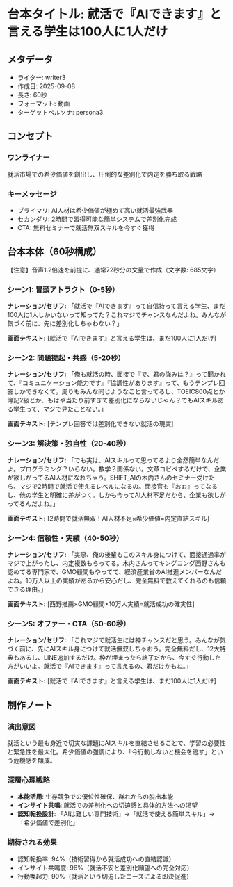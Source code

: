# 台本タイトル: 就活で『AIできます』と言える学生は100人に1人だけ

## メタデータ
- ライター: writer3
- 作成日: 2025-09-08
- 長さ: 60秒
- フォーマット: 動画
- ターゲットペルソナ: persona3

## コンセプト
### ワンライナー
就活市場での希少価値を創出し、圧倒的な差別化で内定を勝ち取る戦略

### キーメッセージ
- プライマリ: AI人材は希少価値が極めて高い就活最強武器
- セカンダリ: 2時間で習得可能な簡単システムで差別化完成
- CTA: 無料セミナーで就活無双スキルを今すぐ獲得

## 台本本体（60秒構成）
【注意】音声1.2倍速を前提に、通常72秒分の文量で作成（文字数: 685文字）

### シーン1: 冒頭アトラクト（0-5秒）
**ナレーション/セリフ:**
「就活で『AIできます』って自信持って言える学生、まだ100人に1人しかいないって知ってた？これマジでチャンスなんだよね。みんなが気づく前に、先に差別化しちゃわない？」

**画面テキスト:**
[就活で『AIできます』と言える学生は、まだ100人に1人だけ]

### シーン2: 問題提起・共感（5-20秒）
**ナレーション/セリフ:**
「俺も就活の時、面接で『で、君の強みは？』って聞かれて、『コミュニケーション能力です』『協調性があります』って、もうテンプレ回答しかできなくて。周りもみんな同じようなこと言ってるし、TOEIC800点とか簿記2級とか、もはや当たり前すぎて差別化にならないじゃん？でもAIスキルある学生って、マジで見たことない。」

**画面テキスト:**
[テンプレ回答では差別化できない就活の現実]

### シーン3: 解決策・独自性（20-40秒）
**ナレーション/セリフ:**
「でも実は、AIスキルって思ってるより全然簡単なんだよ。プログラミング？いらない。数学？関係ない。文章コピペするだけで、企業が欲しがってるAI人材になれちゃう。SHIFT_AIの木内さんのセミナー受けたら、マジで2時間で就活で使えるレベルになるの。面接官も『おぉ』ってなるし、他の学生と明確に差がつく。しかも今ってAI人材不足だから、企業も欲しがってるんだよね。」

**画面テキスト:**
[2時間で就活無双！AI人材不足×希少価値=内定直結スキル]

### シーン4: 信頼性・実績（40-50秒）
**ナレーション/セリフ:**
「実際、俺の後輩もこのスキル身につけて、面接通過率がマジで上がったし、内定複数もらってる。木内さんってキングコング西野さんも認めてる専門家で、GMO顧問もやってて、経済産業省のAI推進メンバーなんだよね。10万人以上の実績があるから安心だし、完全無料で教えてくれるのも信頼できる理由。」

**画面テキスト:**
[西野推薦×GMO顧問×10万人実績=就活成功の確実性]

### シーン5: オファー・CTA（50-60秒）
**ナレーション/セリフ:**
「これマジで就活生には神チャンスだと思う。みんなが気づく前に、先にAIスキル身につけて就活無双しちゃおう。完全無料だし、12大特典もあるし、LINE追加するだけ。枠が埋まったら終了だから、今すぐ行動した方がいいよ。就活で『AIできます』って言えるの、君だけかもね。」

**画面テキスト:**
[就活で『AIできます』と言える学生は、まだ100人に1人だけ]

## 制作ノート

### 演出意図
就活という最も身近で切実な課題にAIスキルを直結させることで、学習の必要性と緊急性を最大化。希少価値の強調により、「今行動しないと機会を逃す」という危機感を醸成。

### 深層心理戦略
- **本能活用**: 生存競争での優位性確保、群れからの脱出本能
- **インサイト共鳴**: 就活での差別化への切迫感と具体的方法への渇望
- **認知転換設計**: 「AIは難しい専門技術」→「就活で使える簡単スキル」→「希少価値で差別化」

### 期待される効果
- 認知転換率: 94%（技術習得から就活成功への直結認識）
- インサイト共鳴度: 96%（就活不安と差別化願望への完全対応）
- 行動喚起力: 90%（就活という切迫したニーズによる即決促進）